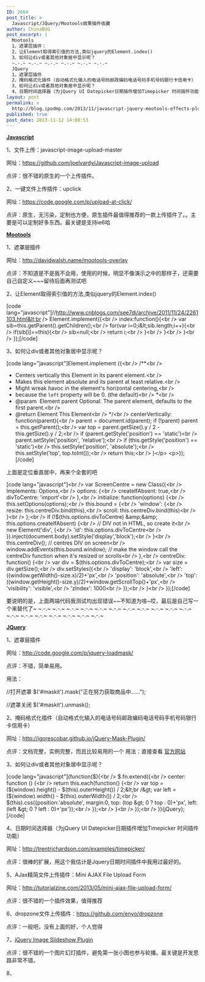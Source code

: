 ```yaml
---
ID: 2664
post_title: >
  Javascript/JQuery/Mootools效果插件收藏
author: ChinaBUG
post_excerpt: |
  Mootools
  1、遮罩层插件：
  2、让Element取得索引值的方法,类似jquery的Element.index()
  3、如何让div或者其他对象居中显示呢？
  ~.-.~ ~.-.~ ~.-.~ ~.-.~ ~.-.~ ~.-.~
  JQuery
  1、遮罩层插件
  2、掩码格式化插件（自动格式化输入的电话号码邮政编码电话号码手机号码银行卡信用卡）
  3、如何让div或者其他对象居中显示呢？
  4、日期时间选择器（为jQuery UI Datepicker日期插件增加Timepicker 时间插件功能）
layout: post
permalink: >
  http://blog.ipodmp.com/2013/11/javascript-jquery-mootools-effects-plug-favorites.html
published: true
post_date: 2013-11-12 14:00:53
---
```

<span style="text-decoration: underline;"><strong>Javascript</strong></span>

1、文件上传：javascript-image-upload-master

网址：https://github.com/joelvardy/Javascript-image-upload

点评：很不错的原生的一个上传插件。

2、一键文件上传插件：upclick

网址：https://code.google.com/p/upload-at-click/

点评：原生，无污染，定制也方便，原生插件最值得推荐的一款上传插件了。。主要是可以定制好多东西。最关键是支持ie6哈

<span style="text-decoration: underline;"><strong>Mootools</strong> </span>

1、遮罩层插件

网址：http://davidwalsh.name/mootools-overlay

点评：不知道是不是我不会用，使用的时候，明显不像演示之中的那样子，还需要自己自定义~~~留待后面再测试吧

2、让Element取得索引值的方法,类似jquery的Element.index()

[code lang="javascript"]//http://www.cnblogs.com/see7di/archive/2011/11/24/2261103.html&lt;br /&gt;
Element.implement({&lt;br /&gt;
index:function(){&lt;br /&gt;
var sib=this.getParent().getChildren();&lt;br /&gt;
for(var i=0;i&amp;lt;sib.length;i++){&lt;br /&gt;
if(sib[i]==this){&lt;br /&gt;
sib=null;&lt;br /&gt;
return i;&lt;br /&gt;
}&lt;br /&gt;
}&lt;br /&gt;
}&lt;br /&gt;
});[/code]

3、如何让div或者其他对象居中显示呢？

[code lang="javascript"]Element.implement ({&lt;br /&gt;
/**&lt;br /&gt;
* Centers vertically this Element in its parent element.&lt;br /&gt;
* Makes this element absolute and its parent at least relative.&lt;br /&gt;
* Might wreak havoc in the element's horizontal centering,&lt;br /&gt;
* because the `left` property will be 0. (the default)&lt;br /&gt;
*&lt;br /&gt;
* @param  Element parent Optional. The parent element, defaults to the first parent.&lt;br /&gt;
* @return Element This Element&lt;br /&gt;
*/&lt;br /&gt;
centerVertically: function(parent){&lt;br /&gt;
parent = document.id(parent); if (!parent) parent = this.getParent();&lt;br /&gt;
var top = parent.getSize().y / 2 - this.getSize().y / 2;&lt;br /&gt;
if (parent.getStyle('position') == 'static')&lt;br /&gt;
parent.setStyle('position', 'relative');&lt;br /&gt;
if (this.getStyle('position') == 'static')&lt;br /&gt;
this.setStyle('position', 'absolute');&lt;br /&gt;
this.setStyle('top', top.toInt());&lt;br /&gt;
return this;&lt;br /&gt;
}&lt;/p&gt;
&lt;p&gt;});[/code]

上面是定位垂直居中，再来个全套的吧

[code lang="javascript"]&lt;br /&gt;
var ScreenCentre = new Class({&lt;br /&gt;
Implements: Options,&lt;br /&gt;
options: {&lt;br /&gt;
createIfAbsent: true,&lt;br /&gt;
divToCentre: 'import'&lt;br /&gt;
},&lt;br /&gt;
initialize: function(options) {&lt;br /&gt;
this.setOptions(options);&lt;br /&gt;
this.bound = {&lt;br /&gt;
'window': {&lt;br /&gt;
resize: this.centreDiv.bind(this),&lt;br /&gt;
scroll: this.centreDiv.bind(this)&lt;br /&gt;
}&lt;br /&gt;
};&lt;br /&gt;
if (!$(this.options.divToCentre) &amp;amp;&amp;amp; this.options.createIfAbsent) {&lt;br /&gt;
// DIV not in HTML, so create it&lt;br /&gt;
new Element('div', {&lt;br /&gt;
'id': this.options.divToCentre&lt;br /&gt;
}).inject(document.body).setStyle('display','block');&lt;br /&gt;
}&lt;br /&gt;
this.centreDiv(); // centres DIV on screen&lt;br /&gt;
window.addEvents(this.bound.window); // make the window call the centreDiv function when it's resized or scrolls&lt;br /&gt;
},&lt;br /&gt;
centreDiv: function() {&lt;br /&gt;
var div = $(this.options.divToCentre);&lt;br /&gt;
var size = div.getSize();&lt;br /&gt;
div.setStyles({&lt;br /&gt;
'display': 'block',&lt;br /&gt;
'left': ((window.getWidth()-size.x)/2)+'px',&lt;br /&gt;
'position': 'absolute',&lt;br /&gt;
'top': ((window.getHeight()-size.y)/2)+window.getScrollTop()+'px',&lt;br /&gt;
'visibility': 'visible',&lt;br /&gt;
'zIndex': 1000&lt;br /&gt;
});&lt;br /&gt;
}&lt;br /&gt;
});[/code]

要说明的是，上面两端代码我测试均出现错误~~不知道为啥~哎，最后是自己写一个来替代了~
~.-.~ ~.-.~ ~.-.~ ~.-.~ ~.-.~ ~.-.~ ~.-.~ ~.-.~ ~.-.~ ~.-.~ ~.-.~ ~.-.~ ~.-.~ ~.-.~ ~.-.~ ~.-.~ ~.-.~ ~.-.~

<span style="text-decoration: underline;"><strong>JQuery</strong> </span>

1、遮罩层插件

网址：http://code.google.com/p/jquery-loadmask/

点评：不错，简单易用。

用法：

//打开遮罩 $('#maskit').mask("正在努力获取商品中......");

//遮罩关闭 $('#maskit').unmask();

2、掩码格式化插件（自动格式化输入的电话号码邮政编码电话号码手机号码银行卡信用卡）

网址：http://igorescobar.github.io/jQuery-Mask-Plugin/

点评：文档完整，实例完整，而且比较易用的一个 用法：直接查看 <a href="http://igorescobar.github.io/jQuery-Mask-Plugin/">官方网站</a>

3、如何让div或者其他对象居中显示呢？

[code lang="javascript"](function($){&lt;br /&gt;
$.fn.extend({&lt;br /&gt;
center: function () {&lt;br /&gt;
return this.each(function() {&lt;br /&gt;
var top = ($(window).height() - $(this).outerHeight()) / 2;&lt;br /&gt;
var left = ($(window).width() - $(this).outerWidth()) / 2;&lt;br /&gt;
$(this).css({position:'absolute', margin:0, top: (top &amp;gt; 0 ? top : 0)+'px', left: (left &amp;gt; 0 ? left : 0)+'px'});&lt;br /&gt;
});&lt;br /&gt;
}&lt;br /&gt;
});&lt;br /&gt;
})(jQuery);[/code]

4、日期时间选择器（为jQuery UI Datepicker日期插件增加Timepicker 时间插件功能）

网址：http://trentrichardson.com/examples/timepicker/

点评：很棒的扩展，用这个我估计是Jquery日期时间插件中我用过最好的。

5、AJax精简文件上传插件：Mini AJAX File Upload Form

网址：http://tutorialzine.com/2013/05/mini-ajax-file-upload-form/

点评：很不错的一个插件效果，值得推荐

6、dropzone文件上传插件：https://github.com/enyo/dropzone

点评：一般吧，没有上面的好，个人觉得

7、<a href="http://tutorialzine.com/2014/05/jquery-image-slideshow-plugin/">jQuery Image Slideshow Plugin</a>

点评：很不错的一个图片幻灯插件，避免第一张小图也参与轮播。最关键是开发思路非常不错。

8、